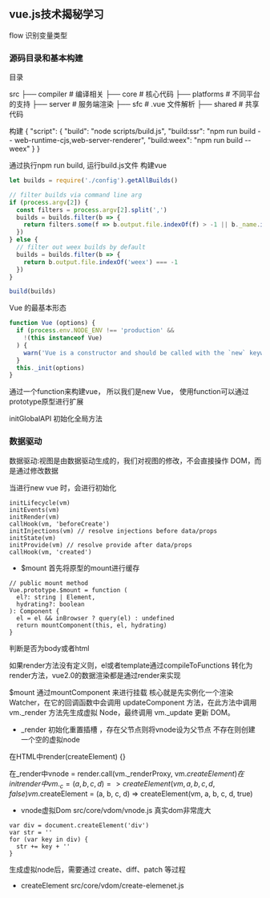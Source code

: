 ## vue.js技术揭秘学习


flow 识别变量类型

### 源码目录和基本构建
目录

src
├── compiler        # 编译相关 
├── core            # 核心代码 
├── platforms       # 不同平台的支持
├── server          # 服务端渲染
├── sfc             # .vue 文件解析
├── shared          # 共享代码

构建
{
  "script": {
    "build": "node scripts/build.js",
    "build:ssr": "npm run build -- web-runtime-cjs,web-server-renderer",
    "build:weex": "npm run build -- weex"
  }
}

通过执行npm run build, 运行build.js文件 构建vue

```build.js
let builds = require('./config').getAllBuilds()

// filter builds via command line arg
if (process.argv[2]) {
  const filters = process.argv[2].split(',')
  builds = builds.filter(b => {
    return filters.some(f => b.output.file.indexOf(f) > -1 || b._name.indexOf(f) > -1)
  })
} else {
  // filter out weex builds by default
  builds = builds.filter(b => {
    return b.output.file.indexOf('weex') === -1
  })
}

build(builds)
```


Vue 的最基本形态
```javascript
function Vue (options) {
  if (process.env.NODE_ENV !== 'production' &&
    !(this instanceof Vue)
  ) {
    warn('Vue is a constructor and should be called with the `new` keyword')
  }
  this._init(options)
}
```
通过一个function来构建vue， 所以我们是new Vue， 使用function可以通过prototype原型进行扩展

initGlobalAPI 初始化全局方法



### 数据驱动
数据驱动:视图是由数据驱动生成的，我们对视图的修改，不会直接操作 DOM，而是通过修改数据

当进行new vue 时，会进行初始化
```
initLifecycle(vm)
initEvents(vm)
initRender(vm)
callHook(vm, 'beforeCreate')
initInjections(vm) // resolve injections before data/props
initState(vm)
initProvide(vm) // resolve provide after data/props
callHook(vm, 'created')
```


- $mount
首先将原型的mount进行缓存
```mount
// public mount method
Vue.prototype.$mount = function (
  el?: string | Element,
  hydrating?: boolean
): Component {
  el = el && inBrowser ? query(el) : undefined
  return mountComponent(this, el, hydrating)
}
```
判断是否为body或者html

如果render方法没有定义则，el或者template通过compileToFunctions 转化为render方法，vue2.0的数据渲染都是通过render来实现


$mount 通过mountComponent 来进行挂载
核心就是先实例化一个渲染Watcher，在它的回调函数中会调用 updateComponent 方法，在此方法中调用 vm._render 方法先生成虚拟 Node，最终调用 vm._update 更新 DOM。


- _render
初始化重置插槽 ，存在父节点则将vnode设为父节点
不存在则创建一个空的虚拟node

在HTML中render(createElement) {}

在_render中vnode = render.call(vm._renderProxy, vm.$createElement)
在initrender中
vm._c = (a, b, c, d) => createElement(vm, a, b, c, d, false)
vm.$createElement = (a, b, c, d) => createElement(vm, a, b, c, d, true)

- vnode虚拟Dom src/core/vdom/vnode.js
真实dom非常庞大 
```
var div = document.createElement('div')
var str = ''
for (var key in div) {
  str += key + ''
}
```

生成虚拟node后，需要通过 create、diff、patch 等过程

- createElement src/core/vdom/create-elemenet.js

